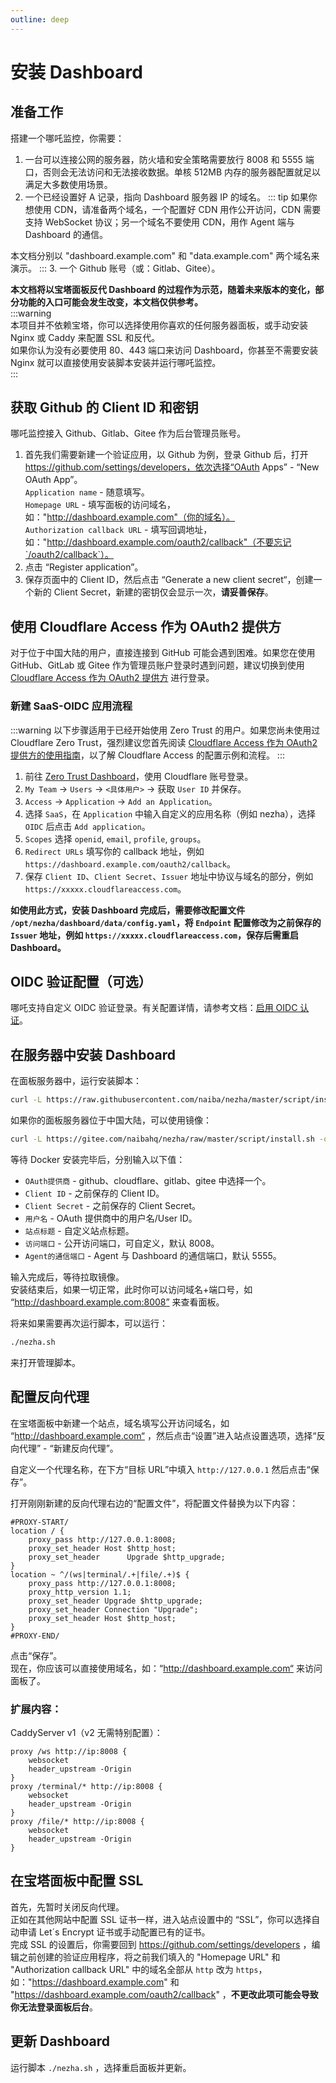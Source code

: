 ```yaml
---
outline: deep
---
```


# 安装 Dashboard

## 准备工作  

搭建一个哪吒监控，你需要：
1. 一台可以连接公网的服务器，防火墙和安全策略需要放行 8008 和 5555 端口，否则会无法访问和无法接收数据。单核 512MB 内存的服务器配置就足以满足大多数使用场景。
2. 一个已经设置好 A 记录，指向 Dashboard 服务器 IP 的域名。
::: tip 
如果你想使用 CDN，请准备两个域名，一个配置好 CDN 用作公开访问，CDN 需要支持 WebSocket 协议；另一个域名不要使用 CDN，用作 Agent 端与 Dashboard 的通信。  

本文档分别以 "dashboard.example.com" 和 "data.example.com" 两个域名来演示。
:::
3. 一个 Github 账号（或：Gitlab、Gitee）。

**本文档将以宝塔面板反代 Dashboard 的过程作为示范，随着未来版本的变化，部分功能的入口可能会发生改变，本文档仅供参考。**  
:::warning  
本项目并不依赖宝塔，你可以选择使用你喜欢的任何服务器面板，或手动安装 Nginx 或 Caddy 来配置 SSL 和反代。  
如果你认为没有必要使用 80、443 端口来访问 Dashboard，你甚至不需要安装 Nginx 就可以直接使用安装脚本安装并运行哪吒监控。  
:::  

## 获取 Github 的 Client ID 和密钥

哪吒监控接入 Github、Gitlab、Gitee 作为后台管理员账号。  
1. 首先我们需要新建一个验证应用，以 Github 为例，登录 Github 后，打开 https://github.com/settings/developers，依次选择“OAuth Apps” - “New OAuth App”。  
`Application name` - 随意填写。  
`Homepage URL` - 填写面板的访问域名，如："http://dashboard.example.com"（你的域名）。  
`Authorization callback URL` - 填写回调地址，如："http://dashboard.example.com/oauth2/callback"（不要忘记`/oauth2/callback`）。  
2. 点击 “Register application”。  
3. 保存页面中的 Client ID，然后点击 “Generate a new client secret“，创建一个新的 Client Secret，新建的密钥仅会显示一次，**请妥善保存**。

## 使用 Cloudflare Access 作为 OAuth2 提供方

对于位于中国大陆的用户，直接连接到 GitHub 可能会遇到困难。如果您在使用 GitHub、GitLab 或 Gitee 作为管理员账户登录时遇到问题，建议切换到使用 [Cloudflare Access 作为 OAuth2 提供方](/guide/q8.html) 进行登录。

### 新建 SaaS-OIDC 应用流程

:::warning
以下步骤适用于已经开始使用 Zero Trust 的用户。如果您尚未使用过 Cloudflare Zero Trust，强烈建议您首先阅读 [Cloudflare Access 作为 OAuth2 提供方的使用指南](/guide/q8.html)，以了解 Cloudflare Access 的配置示例和流程。
:::

1. 前往 [Zero Trust Dashboard](https://one.dash.cloudflare.com)，使用 Cloudflare 账号登录。
2. `My Team` -> `Users` -> `<具体用户>` -> 获取 `User ID` 并保存。
3. `Access` -> `Application` -> `Add an Application`。
4. 选择 `SaaS`，在 `Application` 中输入自定义的应用名称（例如 nezha），选择 `OIDC` 后点击 `Add application`。
5. `Scopes` 选择 `openid`, `email`, `profile`, `groups`。
6. `Redirect URLs` 填写你的 callback 地址，例如 `https://dashboard.example.com/oauth2/callback`。
7. 保存 `Client ID`、`Client Secret`、`Issuer` 地址中协议与域名的部分，例如 `https://xxxxx.cloudflareaccess.com`。

**如使用此方式，安装 Dashboard 完成后，需要修改配置文件 `/opt/nezha/dashboard/data/config.yaml`，将 `Endpoint` 配置修改为之前保存的 `Issuer` 地址，例如 `https://xxxxx.cloudflareaccess.com`，保存后需重启 Dashboard。**   

## OIDC 验证配置（可选）

哪吒支持自定义 OIDC 验证登录。有关配置详情，请参考文档：[启用 OIDC 认证](/guide/q10.html)。

## 在服务器中安装 Dashboard

在面板服务器中，运行安装脚本：
```bash
curl -L https://raw.githubusercontent.com/naiba/nezha/master/script/install.sh -o nezha.sh && chmod +x nezha.sh && sudo ./nezha.sh
```  
如果你的面板服务器位于中国大陆，可以使用镜像：
```bash
curl -L https://gitee.com/naibahq/nezha/raw/master/script/install.sh -o nezha.sh && chmod +x nezha.sh && sudo CN=true ./nezha.sh
```

等待 Docker 安装完毕后，分别输入以下值：
- `OAuth提供商` -  github、cloudflare、gitlab、gitee 中选择一个。
- `Client ID` - 之前保存的 Client ID。
- `Client Secret` - 之前保存的 Client Secret。
- `用户名` - OAuth 提供商中的用户名/User ID。
- `站点标题` - 自定义站点标题。
- `访问端口` - 公开访问端口，可自定义，默认 8008。
- `Agent的通信端口` - Agent 与 Dashboard 的通信端口，默认 5555。

输入完成后，等待拉取镜像。  
安装结束后，如果一切正常，此时你可以访问域名+端口号，如 “http://dashboard.example.com:8008” 来查看面板。

将来如果需要再次运行脚本，可以运行：
```bash
./nezha.sh
``` 
来打开管理脚本。  

## 配置反向代理

在宝塔面板中新建一个站点，域名填写公开访问域名，如 “http://dashboard.example.com“ ，然后点击“设置”进入站点设置选项，选择“反向代理” - “新建反向代理”。

自定义一个代理名称，在下方“目标 URL”中填入 `http://127.0.0.1` 然后点击“保存”。

打开刚刚新建的反向代理右边的“配置文件”，将配置文件替换为以下内容：
```nginx
#PROXY-START/
location / {
    proxy_pass http://127.0.0.1:8008;
    proxy_set_header Host $http_host;
    proxy_set_header      Upgrade $http_upgrade;
}
location ~ ^/(ws|terminal/.+|file/.+)$ {
    proxy_pass http://127.0.0.1:8008;
    proxy_http_version 1.1;
    proxy_set_header Upgrade $http_upgrade;
    proxy_set_header Connection "Upgrade";
    proxy_set_header Host $http_host;
}
#PROXY-END/
```
点击“保存”。  
现在，你应该可以直接使用域名，如：“http://dashboard.example.com“ 来访问面板了。  

### 扩展内容： 

CaddyServer v1（v2 无需特别配置）：

```caddy
proxy /ws http://ip:8008 {
    websocket
    header_upstream -Origin
}
proxy /terminal/* http://ip:8008 {
    websocket
    header_upstream -Origin
}
proxy /file/* http://ip:8008 {
    websocket
    header_upstream -Origin
}
```

## 在宝塔面板中配置 SSL

首先，先暂时关闭反向代理。  
正如在其他网站中配置 SSL 证书一样，进入站点设置中的 “SSL”，你可以选择自动申请 Let´s Encrypt 证书或手动配置已有的证书。  
完成 SSL 的设置后，你需要回到 https://github.com/settings/developers ，编辑之前创建的验证应用程序，将之前我们填入的 "Homepage URL" 和 "Authorization callback URL" 中的域名全部从 `http` 改为 `https`，如："https://dashboard.example.com" 和 "https://dashboard.example.com/oauth2/callback" ，**不更改此项可能会导致你无法登录面板后台**。  

## 更新 Dashboard

运行脚本 `./nezha.sh` ，选择重启面板并更新。
